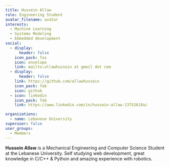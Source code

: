 ```yaml
---
title: Hussein Allaw
role: Engineering Student
avatar_filename: avatar
interests:
  - Machine Learning
  - Systems Modeling
  - Embedded development
social:
  - display:
      header: false
    icon_pack: fas
    icon: envelope
    link: mailto:allawhussein at gmail dot com
  - display:
      header: false
    link: https://github.com/allawhussein
    icon_pack: fab
    icon: github
  - icon: linkedin
    icon_pack: fab
    link: https://www.linkedin.com/in/hussein-allaw-13752618a/

organizations:
  - name: Lebanese University
superuser: false
user_groups:
  - Members
---
```

<!--StartFragment-->

**Hussein Allaw** is a Mechanical Engineering and Computer Science Student at the Lebanese University. Self studying web development, great knowledge in C/C++ & Python and amazing experience with robotics. 



<!--EndFragment-->